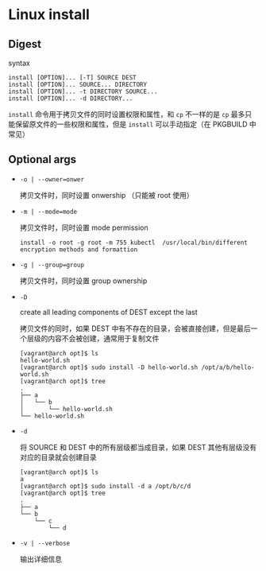 # Linux install

## Digest

syntax

```
install [OPTION]... [-T] SOURCE DEST
install [OPTION]... SOURCE... DIRECTORY
install [OPTION]... -t DIRECTORY SOURCE...
install [OPTION]... -d DIRECTORY...
```

`install` 命令用于拷贝文件的同时设置权限和属性，和 `cp` 不一样的是 `cp` 最多只能保留原文件的一些权限和属性，但是 `install` 可以手动指定（在 PKGBUILD 中常见）

## Optional args

- `-o | --owner=onwer`

  拷贝文件时，同时设置 onwership （只能被 root 使用）

- `-m | --mode=mode`

  拷贝文件时，同时设置 mode permission

  ```
  install -o root -g root -m 755 kubectl  /usr/local/bin/different encryption methods and formattion
  ```

- `-g | --group=group`

  拷贝文件时，同时设置 group ownership

- `-D`

  create all leading components of DEST except the last

  拷贝文件的同时，如果 DEST 中有不存在的目录，会被直接创建，但是最后一个层级的内容不会被创建，通常用于复制文件

  ```
  [vagrant@arch opt]$ ls
  hello-world.sh
  [vagrant@arch opt]$ sudo install -D hello-world.sh /opt/a/b/hello-world.sh
  [vagrant@arch opt]$ tree
  .
  ├── a
  │   └── b
  │       └── hello-world.sh
  └── hello-world.sh
  ```

- `-d`

  将 SOURCE 和 DEST 中的所有层级都当成目录，如果 DEST 其他有层级没有对应的目录就会创建目录

  ```
  [vagrant@arch opt]$ ls
  a
  [vagrant@arch opt]$ sudo install -d a /opt/b/c/d
  [vagrant@arch opt]$ tree
  .
  ├── a
  └── b
      └── c
          └── d
  ```

- `-v | --verbose`

  输出详细信息
